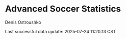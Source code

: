 # Advanced Soccer Statistics
Denis Ostroushko

<!-- gfm -->

Last successful data update: 2025-07-24 11:20:13 CST
